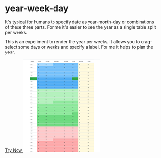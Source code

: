 # year-week-day

It's typical for humans to specify date as year-month-day or combinations of these three parts. For me it's easier to see the year as a single table split per weeks.

This is an experiment to render the year per weeks. It allows you to drag-select some days or weeks and specify a label. For me it helps to plan the year.

<a href="https://spidgorny.github.io/year-week-day/">
    Try Now
</a>


<img src="docs/assets/preview.png" width="50%"/>


